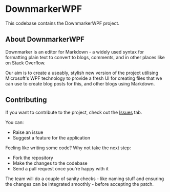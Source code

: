 # DownmarkerWPF

This codebase contains the DownmarkerWPF project. 

## About DownmarkerWPF

Downmarker is an editor for Markdown - a widely used syntax for formatting plain text to convert to blogs, comments, and in other places like on Stack Overflow.

Our aim is to create a useably, stylish new version of the project utilising Microsoft's WPF technology to provide a fresh UI for creating files that we can use to create blog posts for this, and other blogs using Markdown.

## Contributing

If you want to contribute to the project, check out the [Issues](https://github.com/Code52/DownmarkerWPF/issues) tab. 

You can:

 - Raise an issue
 - Suggest a feature for the application

Feeling like writing some code? Why not take the next step:

 - Fork the repository
 - Make the changes to the codebase
 - Send a pull request once you're happy with it

The team will do a couple of sanity checks - like naming stuff and ensuring the changes can be integrated smoothly - before accepting the patch.